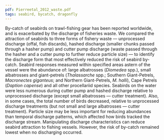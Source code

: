 ```yaml
---
pdf: Pierreetal_2012_waste.pdf
tags: seabird, bycatch, dragonfly
---
```

By-catch of seabirds on trawl-fishing gear has been reported worldwide, and is exacerbated by the discharge of fisheries waste. We compared the attraction of seabirds to three forms of fishery waste — unprocessed discharge (offal, fish discards), hashed discharge (smaller chunks passed through a hasher pump) and cutter pump discharge (waste passed through the hasher and a cutter pump to further reduce particle size) — to identify the discharge form that most effectively reduced the risk of seabird by-catch. Seabird responses measured within specified areas astern of the vessel were the abundance of: large albatrosses (*Diomedea* spp.), small albatrosses and giant-petrels (*Thalassarche* spp.; Southern Giant-Petrels, *Macronectes giganteus*; and Northern Giant-Petrels, *M. halli*), Cape Petrels (*Daption capense*) and all other procellariid species. Seabirds on the water were less numerous during cutter pump and hashed discharge relative to unprocessed discharge (except small albatrosses — cutter treatment). Also, in some cases, the total number of birds decreased, relative to unprocessed discharge treatments (but not small and large albatrosses — cutter treatment). Particle size may be less important for reducing abundances than temporal discharge patterns, which affected how birds tracked the discharge stream. Manipulating discharge characteristics can reduce seabird attraction to fishing vessels. However, the risk of by-catch remained lowest when no discharging occurred.

